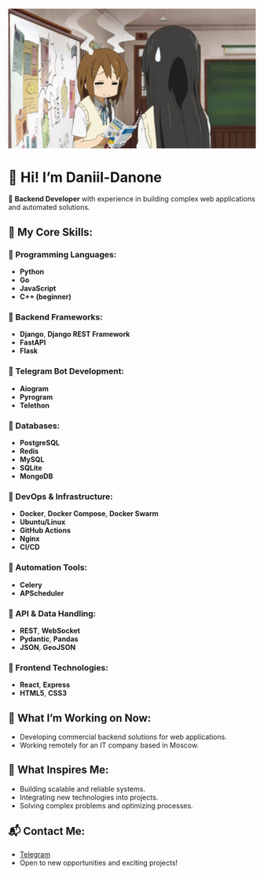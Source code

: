 ![](python.png)

# 👋 Hi! I’m Daniil-Danone

💼 **Backend Developer** with experience in building complex web applications and automated solutions.

## 🚀 My Core Skills:
### 🔹 Programming Languages:
- **Python**
- **Go**
- **JavaScript**
- **С++ (beginner)**

### 🔹 Backend Frameworks:
- **Django**, **Django REST Framework**
- **FastAPI**
- **Flask**

### 🔹 Telegram Bot Development:
- **Aiogram**  
- **Pyrogram**
- **Telethon**

### 🔹 Databases:
- **PostgreSQL**
- **Redis**
- **MySQL**  
- **SQLite**
- **MongoDB**

### 🔹 DevOps & Infrastructure:
- **Docker**, **Docker Compose**, **Docker Swarm**
- **Ubuntu/Linux**  
- **GitHub Actions**  
- **Nginx**
- **CI/CD**

### 🔹 Automation Tools:
- **Celery** 
- **APScheduler**

### 🔹 API & Data Handling:
- **REST**, **WebSocket**  
- **Pydantic**, **Pandas**  
- **JSON**, **GeoJSON**

### 🔹 Frontend Technologies:
- **React**, **Express**
- **HTML5**, **CSS3**

## 🏢 What I’m Working on Now:
- Developing commercial backend solutions for web applications.  
- Working remotely for an IT company based in Moscow.

## 🎯 What Inspires Me:
- Building scalable and reliable systems.  
- Integrating new technologies into projects.  
- Solving complex problems and optimizing processes.

## 📬 Contact Me:
- [Telegram](https://t.me/daniil_danone)  
- Open to new opportunities and exciting projects!
